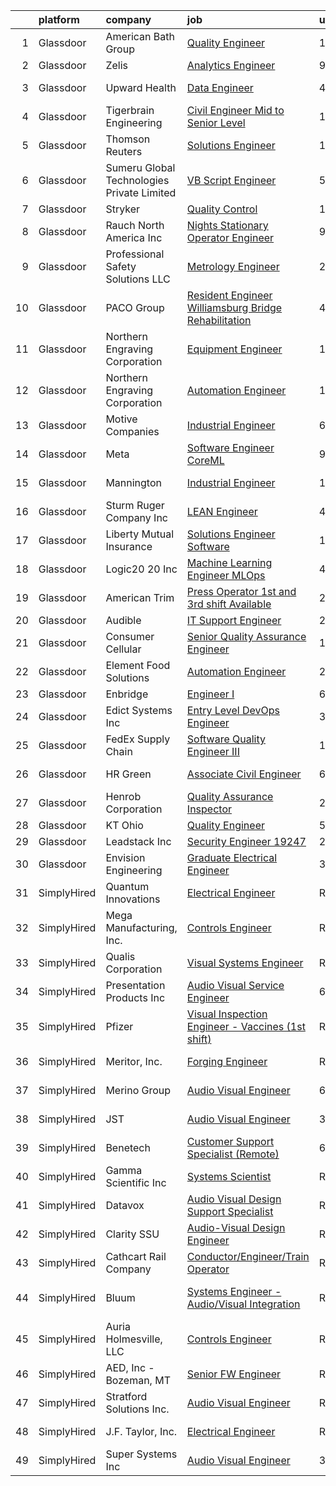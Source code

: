 

|    | platform    | company                                    | job                                                                                                                                                                                                                                                                                                                                                                                                                                                                                                                                                                                                                                                                                                                                                                                                                                                                                                                                                                                                                                                                                                                                                                                                                                                                                                                                                                                                                                             | update_time   | location                 |
|---:|:------------|:-------------------------------------------|:------------------------------------------------------------------------------------------------------------------------------------------------------------------------------------------------------------------------------------------------------------------------------------------------------------------------------------------------------------------------------------------------------------------------------------------------------------------------------------------------------------------------------------------------------------------------------------------------------------------------------------------------------------------------------------------------------------------------------------------------------------------------------------------------------------------------------------------------------------------------------------------------------------------------------------------------------------------------------------------------------------------------------------------------------------------------------------------------------------------------------------------------------------------------------------------------------------------------------------------------------------------------------------------------------------------------------------------------------------------------------------------------------------------------------------------------|:--------------|:-------------------------|
|  1 | Glassdoor   | American Bath Group                        | [Quality Engineer](https://www.glassdoor.com/partner/jobListing.htm?pos=104&ao=1110586&s=58&guid=000001827c44cfb78c0abc139807a88b&src=GD_JOB_AD&t=SR&vt=w&ea=1&cs=1_88e78c91&cb=1659942261324&jobListingId=1008033884208&cpc=53BB737DB17F5DC0&jrtk=3-0-1g9u49k5dh7hs801-1g9u49k5sghrn801-f307334d6cc5f375--6NYlbfkN0CkbaOw0anWlrz33qEVwAB-rAo-3kCqlTQGEztJ9XSsgmwSEnEZ_bxG4UycdiRLfMzUGGL_Znh677wmSjXVl1ydW8JLUcS1hjJIdYDFu0oJU5I6NmcjVAB2m5mxrquffkjq3Wl4szc4yP5gpvCpAO2dDzktbeI9cCYdNYy068gCSuMKC-KzHk5fuYFZrdcEVuaj1L7RGNhZEURJGLkcbEoaUmKSyYvZB77g3IWkFkc0J5OfpR-efxhedIMQsBUFBqfLXapL6OuYJklO7ptv2EjVaH4OCptsfh78q1Q3VWT4PVsa16FRRWK7mgV3yhPsWVNGsRbKrBXK5YyOMYPea2i0rYpT8Zl3LMBQ2qxEtrsLwzsKFuRHNSyRht5zwzIagzDAsmSHjbqQb80tjm91Y_RcYNxe7GvweZSSARzq9Uhd4-Eh-kSeoPuZUnAkHpitznrXnezzcZffewT3Jvo2B-Kdpgu0XDCOJujSmy6CmfU2FXuizsnKjIlLJUbqGMZxD7KRv2xGWfOeNw%3D%3D)                                                                                                                                                                                                                                                                                                                                                                                                                                                                                                                                                                         | 11d           | Hamilton, AL             |
|  2 | Glassdoor   | Zelis                                      | [Analytics Engineer](https://www.glassdoor.com/partner/jobListing.htm?pos=113&ao=1110586&s=58&guid=000001827c44cfb78c0abc139807a88b&src=GD_JOB_AD&t=SR&vt=w&ea=1&cs=1_50e30198&cb=1659942261325&jobListingId=1008038358228&cpc=AECEB822CA110EBC&jrtk=3-0-1g9u49k5dh7hs801-1g9u49k5sghrn801-8e0a5fe28868b4ee--6NYlbfkN0CMjQd6K-mJQmnXP0NIaacqgU_ZnGMdJ3ZujbgiYs9cqSu2zDF0ee8fmFhqxjq2iY3vnVzd-YujZ8c3exx1kslEDBRNTb87484hJS1V_k1L4Qsat2ED67IGfFJOpVdJGeDcYafe5Q58Vzi8qrp-tMsYumWUryjguX_K-2b96-AgndSYwmvRjSgFASIZgp2AH0S_dZVSuY090GKsM8-FSC46xJ6cUPBKN5vm7Z5qPj3Gi7-bUXULMXkhyH_3UV1gd9sfZnaY3S5EFbvYAegm97GadB-ImuZqexervWvp6RFDM_UyZRHXa_BdSRxCni9Ca3Dk2RN9jji4lBefXAjqnF7brU7cwAWJv2HjLTzaC8PT2wPv28svrEYNzBYHJkNL5kx5UBGyx2sV1Tc1NHw8Zg2zMVDPxP0_6Cp8WYXMGzdnJpRXu_V0k3gNOI-nGC_PmB6jouPwaBkVxONZdrpj0KM0xzSZaHBTctL2YU9himM1BDjzGSEtI29tA6w1y4YKfl8%3D)                                                                                                                                                                                                                                                                                                                                                                                                                                                                                                                                                                                     | 9d            | Remote                   |
|  3 | Glassdoor   | Upward Health                              | [Data Engineer](https://www.glassdoor.com/partner/jobListing.htm?pos=117&ao=1110586&s=58&guid=000001827c44cfb78c0abc139807a88b&src=GD_JOB_AD&t=SR&vt=w&ea=1&cs=1_a419f210&cb=1659942261326&jobListingId=1008050594360&cpc=8B69257BFB62E45C&jrtk=3-0-1g9u49k5dh7hs801-1g9u49k5sghrn801-9008622103ceb4a6--6NYlbfkN0D1sgB2vkk73HcG31iWI33pV6kw_5ZaxNkpPvB9FmXAfE4GxWj1DqZ0Ybq0eLPzk2YMwESvlDiKB2v8-8IQoa6UivsLih00u8y9COP4u95PlNlD0qSOw_enyvRFXOLfhgnvIy4KUwxX4Dih0kh3kPXgilkc_HOoVQ-GK7LqI49w8l5WsAU6L3A2dHqBwxNMVNYQrCuDETpHyivsJvztqFwaYc9MbTJ8gOh8R6kONaVeBoSp6hr5zB1_NXQakx5HUJcNfDSbYEIhvjqObMA5b8id8w-h44D9eFUeACRhBM8vmFc776282vXgA4nvjl2miJsRHLK4Pniz-Zbgx0jxcDnvQGjSWl3SZYtSR6AfQ_OHXsiwNWAlQtMAm6AxVvjQ-Hsg6SjZXuohplAw7hnV4P5UR-9AOUle3BEmvy78VrK68rdXed3J6L-oc83_vgR-9H-tUv7XO7uZE-WA5iQDJf_azq90dXmnn2VpAIRo0X02VRfVJNBxS0TOgIx3yqlkUNHaNF1smuJl4Q%3D%3D)                                                                                                                                                                                                                                                                                                                                                                                                                                                                                                                                                                            | 4d            | Hauppauge, NY            |
|  4 | Glassdoor   | Tigerbrain Engineering                     | [Civil Engineer   Mid to Senior Level](https://www.glassdoor.com/partner/jobListing.htm?pos=114&ao=1110586&s=58&guid=000001827c44cfb78c0abc139807a88b&src=GD_JOB_AD&t=SR&vt=w&ea=1&cs=1_580f64e9&cb=1659942261325&jobListingId=1008033112638&cpc=66625C18893C0C14&jrtk=3-0-1g9u49k5dh7hs801-1g9u49k5sghrn801-ffe7a14cc856a53b--6NYlbfkN0AIkfv6gB0R-04Z4dQNjVGXYUJDP-XhXorSv2QN1KW6eVhA_J2M-_Cx64yHyD4pnfwsfyLvXDRCeQPtlEQOFGxSuiGmlRZITlJHf-xSgiriVh7HS01AgN6qWxVDWd6GrkOLddDPBBO8QfZ_Cy6Xj1xjK_cR1TiJ3a7_p1ZwuZwORamdi5Ds1qUpqLZnhNJRk7Py-FuayNugzE0mY1WNBRzulpxiSMtpd7rWqp1Ik4w2CnEgW0x7a5p8Zf5jc34kOjbKsFva_8pNdj4iUpLrqQxrkgO-UeU0FMAY4dpqox_zdb93hYOsTjHyF58a4oGLrKtzql-FWhNtNVcnYwewxwxnXZ2PCAUKu_uDlpsZpNXkPHlS_ubYgwXBypicsr_YTM5gzU4EpwM8GxdTkesa0XZsOL6adVpYrnrtouaLZikZHdwFzVAmqTEIqn1QErGzOe5sgJhTILjOeZBB2QdNAE_RonOYvBA94B1BnvSNjL1JAFVpGpHjL9nuQRWkBhXcsKO86zBf2A4r8Q%3D%3D)                                                                                                                                                                                                                                                                                                                                                                                                                                                                                                                                                     | 11d           | Oviedo, FL               |
|  5 | Glassdoor   | Thomson Reuters                            | [Solutions Engineer](https://www.glassdoor.com/partner/jobListing.htm?pos=130&ao=1110586&s=58&guid=000001827c44cfb78c0abc139807a88b&src=GD_JOB_AD&t=SR&vt=w&cs=1_eaeeed0c&cb=1659942261328&jobListingId=1008035306977&cpc=6FC5BA77C9A4CD78&jrtk=3-0-1g9u49k5dh7hs801-1g9u49k5sghrn801-b7cecd88536ef67b--6NYlbfkN0CjNG0qDFC9vBxfUJnRpXh8fasJ_-3AjV6caG0C4DoAxAHUoOIq08mxKeEBbR550SqaoT78rmCf7wcZ47xlXp8VkSAeCt4Auqr3wD3tCle5a8nC5y0iYMCjQKlTFPXqq0w5_ImvcB_MsztwLcPUnrb73sAelluixfGMOOG7kv9sA2AFig6EIl2-xm6W6k1jUL4TxJMAkTo6P_3o2zic1qIfCPdE0WjBbEjIpipwGw_gJ19rVRyN4rPP2gHyBPQrjCTWvE1ThmQ2yaVMBYe1-XNBT6lXLDUacLzHurwqnsAPvZQQlqQfhsFlED6NifCO6GxEpJlcTwNb_C598dvxgc3muv29vppe8Q7TMk4uu-yWlc-j43MF5ZzLq943EGOMrbBg-N6D_FyptVO6bmU03As1xWEPawFTYli4S-V1Qh8gTaQ16KVSR1p7BCVJehS0EfGfIYZxSXC79o0e98l40yk6FFdylNpol9vYtzbFEXHfMpE0dUgBocUoFEaJN25yPNrB35e-BqZI9hAqJTdfDZqWCipfzkTJJtBHAcHB-sqkNLIBC7uR9nMVjB5pZ-nxna7RA2sRqYKr2tQlsjWP3qdc3JjH2pK3geAxm2QWV-d3k6aEChGCzMrMFoyyay3maw7whA3eWJoq7_h-b7YWtZyRBDNNPPFGypgCjxnCoWTHdbgxcYHAxkCae5m0kIMdqFfStc7NTP8WxS48sY1WLMg_juCCllMN5nOXjfgosgurUyFHoi9yDvJRyzSCfTdAlVBRtLwHCw4I9-Zk9V0WYzKChAS3iGfhdH-1qZ8SYXHyTbewJnO90YLkXTC0-25PSDad41tj0zTm2ZBLYJzJc_irkEEoSuFXkCJ1GAcPmQ-6RzwnzSRf7UfwRCUMNN82iQm3NWQ4kbkKMdCK5OWWcBL8yjGhIwjzBLe2zm3Srkfk44W8dwwEuEIt2_gYe6Weym4N89UDpY5P5pcdQlHoIdIq7YUjoTG0YrgI4iOsi_7rcw-KJrN9dAE2U7-uDESlLhumC08hbSVDLejikx-X8t2R)                                        | 10d           | Ann Arbor, MI            |
|  6 | Glassdoor   | Sumeru Global Technologies Private Limited | [VB Script Engineer](https://www.glassdoor.com/partner/jobListing.htm?pos=107&ao=1110586&s=58&guid=000001827c44cfb78c0abc139807a88b&src=GD_JOB_AD&t=SR&vt=w&ea=1&cs=1_cb3c1aa4&cb=1659942261324&jobListingId=1008047298108&cpc=451933188B21919D&jrtk=3-0-1g9u49k5dh7hs801-1g9u49k5sghrn801-b610e89fa2d75ffd--6NYlbfkN0AmhdkPW55Z5-HNKVFLI99M9GrkOAJIP80F6tGsy2tnFhyJbPfEMNceW-zJpZGbw9rdBb7bUlrqdCV2f_QaV-2u3zAVjcdU2ZxzpMEPMw6w7eF6KXnNytDwLacWie7LZCMkAzT4pWyQkMxUbSbnOkcVva3lLi_9U2uCdUudReXqrqHTbB5AyLH1m9nnzcTOZ8QtaCgjKMiScK4es0hJQyn3ZuresgKUZlxGrMw5pU1F7JxU3RIpPF6mwTwMb6XvG-4ZToiX4vGwbEmeeJ6IkTxagehXaZO74sfTsSM1_MW5D0QIhx2v5CjuevqXsiXNjKI0JopZ3ySjO_Yf2RDrgd4QzH3IgrX_Xx1caXQy3fsgbC0ptkxGbqnNTcmqaMw4JejEn-Z6-7uXN5HoLZoHRWcPQy68JLW4pjnIed1gkv2cNAWLdfyJz59siFp84E-0gJgZNJnubDUlrTA2HPVqQ4OZhVi84DC-bcB6MOmaWveS_dGVl6B-XFVZ3KWBa1HBAjc%3D)                                                                                                                                                                                                                                                                                                                                                                                                                                                                                                                                                                                     | 5d            | Remote                   |
|  7 | Glassdoor   | Stryker                                    | [Quality Control](https://www.glassdoor.com/partner/jobListing.htm?pos=129&ao=1110586&s=58&guid=000001827c44cfb78c0abc139807a88b&src=GD_JOB_AD&t=SR&vt=w&cs=1_e7f90b33&cb=1659942261328&jobListingId=1008032487881&cpc=FB7E4A1762AE5BEC&jrtk=3-0-1g9u49k5dh7hs801-1g9u49k5sghrn801-d81e14e1dfcddcd5--6NYlbfkN0DDb2HBbdgERfTLVhW415YjhZ7zErQZ38tY3lCcTrqyrs2mBnBskfi5lCY_hwwa26nzTCkE3uVOUXDrtfIBbBc33VjEyhpX7H47M8tQQxEnOeiVSFhZiiu5xzM0iNr6eg4JlQGSC_460ZqCQKQzhNNJYS0GxtLMiUWiY9J--J7cSSOTwltqnkO_Bf2uZXsyo2t_dOcat6WyTmJnXpmFf0rTngeeoOOy5KnjAQN5pK2pA12WtW05p903RDCBgMUs_kl6MSVYqdbXcX4nGwLCO9Fcaczb1S8axyTyuw2Ud1h44nInhKOQp1fZb9_AaTQhgnZpwOa7xtVPVXsgXuw3VexGZdcNabGsR5gXaM3IqyiouyH6890EN2EsokO5gV6lzBZ0YYAytcruWRPJY04OuG6ia5PXpDO9Yj-qTuxz3WezB2qlNdopmFt2-ZBgg9vL0K2Uha-2sNsVddSf_vkxXq4s5XjDytXsmdK2j_3mvQNDgf70hLlp41C8Fa_Pz01TKee5HYEZ_xy5WXD5Ekwf9aicXLlCmfrflthEiUVOwjfSGyML79-XlpsYTFZzd50cKCsLx4V9swDOgmK_I9ojIFQ9HbHDm-hedIkmm5UY75Z17ewLbhL5q8pBM9pPNp6B7b2ccC3_WZCTFrtYFYL7-L6gkHCH9Hho2Xhtlra0WGpHA7h57GECqjO9752dbGQ-RllWLhcx7vYVHlaege8Q7DFqbYDyEomnxySCGXGinT5KYSV197ZNUPAtzOTb72BBL02jpsAWki_PjuzTa0QwgD5JZgIqvwIoiUub8K0urc4dPXbn3W4XfRX7ia4mhyONvRKZRrdGEMGi-ddFPI0u04jXR_EFa-70Ljg1CbANKGccHGbw0S0TqGY-z5gk6SXDXauufFzCoqXf2XO4l0KZRyyI5zdjGz-yIjLzYuBcnI0sMBndcKxtM-7Ekj2pZXKS_iqu0KQ0r6hLH2TuTnVEvQsPkpsFnBv4IU_WWFHRDAJZ461PBMuTViz4MCC1unu3gmSQapxhWUKgtJx1KRMbFmwr1deLokRpbuE-IdEKr5CJkA%3D%3D)               | 11d           | San Jose, CA             |
|  8 | Glassdoor   | Rauch North America  Inc                   | [Nights Stationary Operator Engineer](https://www.glassdoor.com/partner/jobListing.htm?pos=111&ao=1110586&s=58&guid=000001827c44cfb78c0abc139807a88b&src=GD_JOB_AD&t=SR&vt=w&cs=1_b99cbd1f&cb=1659942261324&jobListingId=1008038034895&cpc=3AA3C13EDDBAE8D2&jrtk=3-0-1g9u49k5dh7hs801-1g9u49k5sghrn801-9f09c4d1b6ccd41d--6NYlbfkN0CY8AzlzKebmx0ocph0YvKfDIieyiw0SRCPNb4kGS8r81VBqrdWeuMXfSIGx-zLPwavrmGuhiVz-9vYZVkCRv5wBty1fBO8ZaDb3yPXA2b4KNIkEQshtVkoDO85yWpgxznsCwwZNHd6SaAcPWiL5hbSv3NoLq-foXin3d1ekNWqxbkcpvlTs4T4PtRD8mybavI7Dpiq36qlBOXI1s4iUvcp54vZ8UQrWWT841EHiye92g8-DEkT6UYXXuFMJJc1mOeqBTgTRYar7Psw9pmIwi5vCcOL_rw5JgD0fMKO_foU9mN1EjdHWRnUjPyUDZSPHKP3RFZHRGDtSq1TDAzjAkinepdmrmjhBl7j5BPB_OPd28HFGICa9UGU_dGwLUt7u7NWMFikKxBi9uKP-EI82FnNNfIBE9BVjYRjh13JuqfbBI8aHBRhdE_xRvnBvQtcqgQG2m4ZfyHEpUY49xQCrquYIOstbeLd98M%3D)                                                                                                                                                                                                                                                                                                                                                                                                                                                                                                                                                                                                         | 9d            | Waddell, AZ              |
|  9 | Glassdoor   | Professional Safety Solutions  LLC         | [Metrology Engineer](https://www.glassdoor.com/partner/jobListing.htm?pos=103&ao=1110586&s=58&guid=000001827c44cfb78c0abc139807a88b&src=GD_JOB_AD&t=SR&vt=w&ea=1&cs=1_f1d12a33&cb=1659942261323&jobListingId=1008056210126&cpc=F7FE6DE0399BC26D&jrtk=3-0-1g9u49k5dh7hs801-1g9u49k5sghrn801-def4726855f0fc09--6NYlbfkN0DAwgduWqBP7ymGN-lTADpinz2i-23XbRAyg5ywqS-MDeAVr-qZ8jm21nN2pqe5d8OG1CzhQlpkY9PpJvwE89Cdwfkx5MvtF_BtqCoZ7cWwhRytdru_kCtUc3cHiySGgXYxnNDPVpA8ynOcEsYv45aBA9lty1Giv3---mu4z78WAQjJBQsDugFLsCzVZFLFSYH39PcJz6LI68d5ioojJP7k7ROe-qGRLV0NUhzOESw_Ly4Or3wG4iXWmB_MSQcF101KkW7qYdW5WTJVERQ4bu_IZy96_bFiyajxhPeYhlnCj8bJrEAAhy2c3VIJtV-qAYhWWelKj2P0n_JzpH5d_T6csl-4iGQEizcZRUGdxOVIpo_tzdjxIT5kAo_bs53ItXhrS0yUaeY60HVI-3iN4jAY3hL_V7EAlu7eL583-z4o-TWsiblbcG4cC1G3Aw9AMjoF_IYVqSMD2jPQ3-qDHClodIfUYOzQB7J7ryzbWo6HIo5lLkqP1-VwSGGf3fguDpJ1SE6KnT95lOfTcmxownXz)                                                                                                                                                                                                                                                                                                                                                                                                                                                                                                                                                                   | 2d            | San Ramon, CA            |
| 10 | Glassdoor   | PACO Group                                 | [Resident Engineer   Williamsburg Bridge Rehabilitation](https://www.glassdoor.com/partner/jobListing.htm?pos=115&ao=1110586&s=58&guid=000001827c44cfb78c0abc139807a88b&src=GD_JOB_AD&t=SR&vt=w&ea=1&cs=1_a71bbd6c&cb=1659942261326&jobListingId=1008050163960&cpc=9952A63AB06E78AD&jrtk=3-0-1g9u49k5dh7hs801-1g9u49k5sghrn801-1831edeb349c5275--6NYlbfkN0ALuVzQR3BTfV85kg0pOslPYaYx9AIqQffQrQJKVeHJaQqP3CyB5E9YQKsXNWGwopHehMrUx5wwxRmxmRyrL-HVXUzMBIgqmUnYUCsHhzCTjCQbc4aW17Fx-nl7xW-83o-6yz7C0V1F4y4SCayLvqiZjOj9MUXDjmUSSJ0qhO7NFTbbBc3tY7gtsDovwJzezYv1ST4MsnQJq7b7pbp2BRo7ExgsYdnqIy-E9X-_z6nuu6xNfnrY8QgZdCZR_BGe3xUKOYhrTnKDpLVg0VRMv2IUr2jzQAVHRSIj9rLgRMSzwp8zp1sA8EYKvZ8YGOXC4ZdG8N4e7VNB-aI_hvsL8h4mWrBpQ9JfBMwpQhU4lGHkmM6ZDzcllEiplSYnGNmmZ03IlMBnBzfhUlDaWmcSOc6wrL9h_d2y2bPn9YIBJglt7axM2c-yqfUvjv00urMKknWoBNDt-rolw18Z7apBfQ9Fx_RXH1DsJN_P0FttveSmLyzzNOpaZQctSuRXBCQKK0XCqjsbHTLojxntK_L6N3rGLoO1fcAOYq4Wd6aDdieCTw%3D%3D)                                                                                                                                                                                                                                                                                                                                                                                                                                                                                                   | 4d            | New York, NY             |
| 11 | Glassdoor   | Northern Engraving Corporation             | [Equipment Engineer](https://www.glassdoor.com/partner/jobListing.htm?pos=108&ao=1110586&s=58&guid=000001827c44cfb78c0abc139807a88b&src=GD_JOB_AD&t=SR&vt=w&ea=1&cs=1_241b84df&cb=1659942261324&jobListingId=1008033035844&cpc=2083F359452D1586&jrtk=3-0-1g9u49k5dh7hs801-1g9u49k5sghrn801-c71cdc8aa54fecfe--6NYlbfkN0Adb7lipXJwfcZXYV4VRt36dBLKDnGAnL8PcYl3M_p6OlvAgK8496FpsdkAKRCCw-H9qr4P_gWBRP66uKF1QdOSkGeAkWjHbDbCOsoxH1CelaOYP2Jl-LDRWxgDz9WJ933oYplUsx3SBUMPqs9thn_PCPfzyhvO7IGfAnml0a0jO7uqyrm-pM9RkdGm0FTNRkkWbpxU5eXLL4afhe9od3DjGWLxu309evq0H6wmcT-xJJy_SSBdrtZApKc3Q2i2F2N3MrBzRxPYfhVruDLFSM710jaoXK_7-6muWxK9TMzmlHS1qm4ISxszNjSaMsTKFxiajKK4JnAOnT1Mb70fpGQ6pR8hcRSDCpaUBKGdVnYh9kMiCD46nSyy6VqPfWXHEPVOox2Efv3YXHAnaxlG9GG5e5pb1mx3c5jD_Hx82JAz0LRIqfZtstDPPfHcJaBo77ueRtDML6zBCPKzBsXZ5Rr6bGDVmo911y8KTvVWCtWv3Yo5NyGtXmDbMt0iC8kYvp8La5mBgVzPBQ%3D%3D)                                                                                                                                                                                                                                                                                                                                                                                                                                                                                                                                                                       | 11d           | Sparta, WI               |
| 12 | Glassdoor   | Northern Engraving Corporation             | [Automation Engineer](https://www.glassdoor.com/partner/jobListing.htm?pos=110&ao=1110586&s=58&guid=000001827c44cfb78c0abc139807a88b&src=GD_JOB_AD&t=SR&vt=w&ea=1&cs=1_3c0cbc75&cb=1659942261325&jobListingId=1008030714024&cpc=356D09F0C08B1729&jrtk=3-0-1g9u49k5dh7hs801-1g9u49k5sghrn801-f02e0e1e4f97fc28--6NYlbfkN0Adb7lipXJwfcZXYV4VRt36dBLKDnGAnL8PcYl3M_p6OlvAgK8496FpsdkAKRCCw-FguxPEtG5kDRhSKH-jVBdmzTnH7cW1zmue2TxIDFNhjR41gushNuqSN8cO_RmtZYiWnKs8Ee-uwZ6Y0mucpA9ESCPa6ShWJhsrv6I-CshGLNqa8EeHOSAAM3D57qZqqTT58a0G_P99b9iU5TFhvbybzdTkqRjAXGi9tZ0Lp3Ja3M30_bxK04NdkI1PzQOCAYt5aHTjv1QSSTD7Q2CPEsbAaEy3FCt0CIbfF0FgZ3O1Mspav-MHrhFlu7lr6LkipBGg9dq-HVrIoknG1xQN-CYyNIA8Y67fTQ9doFSkGtrMT9PSh0j-zvQJgZjXj39gqtdka7wVp3zKvYWO3zJctHl8o-CuDOqQvslY47ppS3KcakV0TiLIOvIstKpm8iqJhVyzDSwLv4ZNpAId8AEo2QtHS9PlxpXk33tIw79UEm90NTek0fUq1ongK6aSZ_-3XuQK8ZaGTFhcCw%3D%3D)                                                                                                                                                                                                                                                                                                                                                                                                                                                                                                                                                                      | 12d           | Sparta, WI               |
| 13 | Glassdoor   | Motive Companies                           | [Industrial Engineer](https://www.glassdoor.com/partner/jobListing.htm?pos=126&ao=1110586&s=58&guid=000001827c44cfb78c0abc139807a88b&src=GD_JOB_AD&t=SR&vt=w&ea=1&cs=1_6f31bbb2&cb=1659942261328&jobListingId=1008044350325&cpc=6193B0C32834B022&jrtk=3-0-1g9u49k5dh7hs801-1g9u49k5sghrn801-d8dcc4e84c407c3a--6NYlbfkN0Arae83wIe_NvHUM_lH12ng2DVBXUGu43X8DQ0yIsAk_4QPE-Y-IBDXyZVo7MT05Fz7f2oUYLVYMW8XuxnadUp0KX6_AvnCVgmKeTWZ4ttyjRT2WkybjVO0_HtMW6dZdjvO0nEGzIU5c4SsE738gIkxz_amzA7UQaWZrxCQasmJM3JdohLVT1flb1pQ1l1HQ2aGfS7-e7iD12y1Dg6XALIOCHEVOjU_bPNXRMMP9fWHidLdEniKuWkqWV1pIA3hur2-zLWLUTB0XhOuaG2p3idq5-dbu_AB0aU6XKjMRsiaOsmDZVn__A4o4FCl88QUD6bz7zVZWU_qzBgeSUQ5_C1vzWgYrlb2pS9am5-W_60zVpDp0906EHvkTaCNLrEh3HWqF19ztbYzeU-MRYbnUgpwCNEnjyDU0sW9-X-yZIN9BDd2kn33lLwsW8yLtOyDHPCR5FN2U9KfwQbqKuTJhHSMJ0zTbDWAixqsYL2nQaeU5-4N-WgqUkOse_2opBLHOGtih755Tacn6FIz8LRFhVM4ErMfJt5-Sa4cNn460DhA9_9HJhIC6brG6PIZYSuz5__F4uVsiOptTTzto227iuYqELq5bveFRFzQSWZWn7ZpcyiyzvmlYTSK2xK02XbrYlrRoMcgjTiu--410yNhap8tv9wEpjxLacMht-LL53QV-2L0OQE9GxX4OtUKHy6H60oh8djqMYuxQJey5roHNC38bYjU3FTr4vs-PsVSujAhiG__qz4WUmI9oSMDbG7Y_I9otH3hpFKCSlJAQviKGB7aJNi8ePl_QG2IqehMG7TUYg%3D%3D)                                                                                                                                                                                                                                                                      | 6d            | Canoga Park, CA          |
| 14 | Glassdoor   | Meta                                       | [Software Engineer  CoreML](https://www.glassdoor.com/partner/jobListing.htm?pos=119&ao=1110586&s=58&guid=000001827c44cfb78c0abc139807a88b&src=GD_JOB_AD&t=SR&vt=w&cs=1_e2231d90&cb=1659942261326&jobListingId=1008039164284&cpc=70D6958B2CFB98E6&jrtk=3-0-1g9u49k5dh7hs801-1g9u49k5sghrn801-bea9b8bf994b550e--6NYlbfkN0DYl4UJW4r1Vl7FEn6T9F-rD9lpC-0oMJVSiWjK_MGUd8e8cHXcpv6KPyjLHZEfqkXYFOyIxc01MG7vB8lvkvTeC1GGARjl2XjlMe690DUslysY7GV-R0M6CE6NC3EfHOwwtp86HgFrSNF0FsFtWItdK4lEb5jeArsnTJVP1uaqz_yHpxTQdEroMkVZ7G7N9EG0YHNYKipQwAI1spSBJGRt1ciki9rEAj7YwDrZYlmdgx3u1ZdcG7H2Xhu3zz59auJ5etEqfqf_efBbSYqUPYze-h6oZjbTe_Ls_eqbVJZ4qEuW6AOS6twAVK-FLN9uQyvhjx_hhx8wIo3ePeTgl5CcdhZFykU3t7mJen-9XSvplGvD5TYyFoDt5DMhBvo6PgEN8B2RcxDeZBjHJIb99LBHhHJQzHrHnoTgcGc3Xh9DodpAcs2v3FZS0WwGElUsC4oU553HrhDXxGPw4UtPUoTONKXymULTj6Jsv03BQsyuzoc_SxVjpilnLBhRxRXGv82QtWDjstJ0dxDgJBh6pfGewRkFISPY8_qmxZ1rYkpAmO5sakSTAnKpPAdhPAG33OTGsDc1HlFEXI7RXzutAL9KHPMEqKHl-pMR0FxB9OKbLy5TxV77aertCrU7IY3py43YIikU_7uGY64ApTjHr_2gmG5XSiaB0skx520I1bN9Xqav_qckw-gSHBU-Ou832isjvqxTCLvhDDXTk5EJzf5tD1jHldm1ShHoAPiPnAN7iBMMBLs1ypVPGC9NwHEHJykuWh2skIXvdO2GzVhEVaUxdngkHO8TaT4TODWojM3A1hjoay2NMZ5mp5_1YHLUfStwTtGjgxqg7wH74jY_mfGsmc9un8-TwLCv5Yd-ZLTdBBdTn3c_ONclCQx8JSezM7R-yjqst4mWtfH1Occ-zjbjl4jr5RUNwJYCcgVvtoiOhdqER_cbyq6nBegUPgskWAoVb8Y74rJMMuITHIe1UB0d_AGd10Wq8apuK8IWRQ2n50TXbwKRr4sgh9TWxxob7sRkLJmv_z-RN9Om9IW_HVn0Cv-hbYrMjmWAdy_6gq4UYMyl3mfDkjV-) | 9d            | Menlo Park, CA           |
| 15 | Glassdoor   | Mannington                                 | [Industrial Engineer](https://www.glassdoor.com/partner/jobListing.htm?pos=120&ao=1110586&s=58&guid=000001827c44cfb78c0abc139807a88b&src=GD_JOB_AD&t=SR&vt=w&ea=1&cs=1_615a0291&cb=1659942261327&jobListingId=1008027747532&cpc=41F4513DE90102B9&jrtk=3-0-1g9u49k5dh7hs801-1g9u49k5sghrn801-399b92aea6190774--6NYlbfkN0AGk7j6SB-SzvwSZo4s12pq7cNpXOuByE3xBzEu4VGCoUZdXnH2FOqax80-mEvqv0upVOhQHZkcu4ayPwHZcM2hggHnxFPO9Z_X779x6qhU5Kkmtg4fbSIUPWQALcP-6Il1pEgrE7lHPZZgj6IQG-3Cd4IQrOMlTBn8Wmtx22k8wqHQvU7JDwRaGNKkxx3-s0AkuXrla8PFOOp-dlYxxrOUWEc_9H1BpyY8NmlmMLM5ZUebYwaLSAFCGS2vBEgTWJFm7dD4lxww6hj7jII6NbpZiDB0h_mrs6SC9POY5aY1XIQmBX8Rz61ex694v2zXznhRvMTqXosNra-zcYK49ye5HXcuVIRYigzOqHKIXawQR2qb5BfgOKZD7aboUoy5DQ13V6hH_olqY5kzW7NXE9E5yoS2UHL3t_d3zDiNTN6jASxXscpy5fH-Mc2RfUkhyRKqqy5nEnPhZvHxig6V_HfHteNp0vJYJUN8thIOBhEPFmI8eUgdocPecIaeLlerLNA%3D)                                                                                                                                                                                                                                                                                                                                                                                                                                                                                                                                                                                    | 13d           | McAdenville, NC          |
| 16 | Glassdoor   | Sturm  Ruger   Company  Inc                | [LEAN Engineer](https://www.glassdoor.com/partner/jobListing.htm?pos=101&ao=1110586&s=58&guid=000001827c44cfb78c0abc139807a88b&src=GD_JOB_AD&t=SR&vt=w&cs=1_8328d6f2&cb=1659942261323&jobListingId=1008051556442&cpc=1643D77C472F5117&jrtk=3-0-1g9u49k5dh7hs801-1g9u49k5sghrn801-5a5b6cdb2bfc9290--6NYlbfkN0A2JOPrjIBIeGExYMW88w2NcOcZ5L11FPS6kflINYCdtPEENC0H4epqVm3mGQKSTP6M7wV8TKN5CNUJyiVcqSY2KOhcYUux36Vww6-LBeTdWNfdW6nzuFsTgHgZ3ovU6V320-eGdxm31EC4B52q4y7pu4OWjIyYpXd7AQTt_v8nFTNK_EaRHHjK8keWOhqPSsAr8Twuf8oizP_BZ8r6JJLoA7lKQB43WKXTWt4VhLm1ZxJik0yDRiVVIeHIi7Trz6Z0KpVVtV6_Pvz-5P0RBSTz-muIrAObM0l3mr5vNCruaZ12plusZB2qV0KNr177X0iI_L0-zYLw8bOVLtq-6jq8vHKd3vzAswNySDcOHUV2vsUwWqEf9buKZKTa19ezKfltU_TJwhSksHhgkav2tSIT0B52CEDVPD3A2wld1YasPfX8mvw59It1JotuRUJEjicnvqjlUSE4dR2VT03NIQOr8qXkxyM5elucey_A20HTezcUEnu1Miu1RdyNvaAvpuzYhpfgB3Msnw3_NkAPuQkDbSs8KB1JPXY%3D)                                                                                                                                                                                                                                                                                                                                                                                                                                                                                                                                                               | 4d            | Prescott, AZ             |
| 17 | Glassdoor   | Liberty Mutual Insurance                   | [Solutions Engineer  Software](https://www.glassdoor.com/partner/jobListing.htm?pos=105&ao=1110586&s=58&guid=000001827c44cfb78c0abc139807a88b&src=GD_JOB_AD&t=SR&vt=w&cs=1_b0334e03&cb=1659942261323&jobListingId=1008033572244&cpc=9E2D42C2BE7EF0C8&jrtk=3-0-1g9u49k5dh7hs801-1g9u49k5sghrn801-4ee74b997c347384--6NYlbfkN0D19kSVUiNzG2UWy1lRGehFMusHrHGUl8ru40ax50wmt7DArby_x8vsKPea1Au2d2S_HDxjrXd5TSAOVkqbZc7SNB9EhRbOUqZC74W5pbNFda_yPMSCSWqshUX6Kdzn6G7oxukGx5mgQhciWBIyWXPYY_sk4eRX9flA7TAHNZaoZBa_OZkoQthUJlQ9N5xJAuL73SPlfN5jZJ_UwgziyTce0jzKHMAF_USaDIu_3V9ea6T81RDkQZKXymBnagjGNY8n-RJsmm-yblxmuQCSk8JTIup24Cvq98ZC3iehts4WNrti1-e6VyDMOmF7O20TDrDelSjmHGuQ95YPx3ptPnlSays06MtwMIjB_zEJHwgup_LK-3RFTwH6Jyl8CA0S6OwekZoETGDC_Wx_r_hFsXDpub2U9T4d2k__3kQUBldWgIStTJGaxM1f0qmGQOrP2et6f4SVghLKAdOHuAkUx-Lw0ssMPxhxiBG9nUrb96letP9a_-fsKhZmEp0yYOxQdjvMr6xJpIQWc1r0IKxZ3xjvsqJuK2r2QMgQTlUJAYbwo3TAYkh4-RhRLSF6awbw0txsmTpix7iJlp9m8CEFsCuRRU1WvV8nzirA_A-x-22RFa1OBjOqqnkQhLXufkSKm6SjZaQNhKf7VQ%3D%3D)                                                                                                                                                                                                                                                                                                                                                                                                                                  | 11d           | Remote                   |
| 18 | Glassdoor   | Logic20 20 Inc                             | [Machine Learning Engineer   MLOps](https://www.glassdoor.com/partner/jobListing.htm?pos=122&ao=1110586&s=58&guid=000001827c44cfb78c0abc139807a88b&src=GD_JOB_AD&t=SR&vt=w&ea=1&cs=1_25359eb5&cb=1659942261327&jobListingId=1008050333044&cpc=59DF70BB7E75A6DF&jrtk=3-0-1g9u49k5dh7hs801-1g9u49k5sghrn801-bc3af8a89a2fac97--6NYlbfkN0BXQ01WD-KrMtyc2aSKR9wt5dqR7gKhZwG13aJSNaXoSmFrZZVikUVeOefTUpcmKHDcSwFp13a9Bje3_rpZ8KzpaS9RplA8VVfC8L5p2UlY1q4Eks9J4aQTVETL5fb-xP8PeHgpgkebp6CsDz4PEE9Sx2MpDLWEhceaw2F-4mzfSRMeO4abo2saPq49qACgFHicgPnc2WEivd4UJNf2Khlr5SaGDknrGB4Xafhv4DKy9fgL6wHfBc87BfstbcMLx1Cv7bC5lkddFg8Kl8U9UEIORlWNRekCzbxbYhrxkNBSUDYS0Y6D3ITTXWgArTqimdh9nekiaPdQQOV6fY1ZjQx4SEqANnTBXb_gaY1GgGcwQNIalhugL2RpUhgJ1ZVeKWZMZGKK7vCwPhqDbKPOOV674Webj-FgzQCtMV9JW875scOF_aZ4RozY_EIRF7fP-9MOFGKsoARGv_TGIm9oEYi9gjeHR7pH85gYKh4HzI1DILdYDKc8i09Heb8JIeOPN6A9-7dDo0NH-w%3D%3D)                                                                                                                                                                                                                                                                                                                                                                                                                                                                                                                                                        | 4d            | Houston, TX              |
| 19 | Glassdoor   | American Trim                              | [Press Operator   1st and 3rd shift Available ](https://www.glassdoor.com/partner/jobListing.htm?pos=123&ao=1110586&s=58&guid=000001827c44cfb78c0abc139807a88b&src=GD_JOB_AD&t=SR&vt=w&ea=1&cs=1_3e4c0d59&cb=1659942261328&jobListingId=1008055604322&cpc=036CEF58F9688075&jrtk=3-0-1g9u49k5dh7hs801-1g9u49k5sghrn801-0a800e8ee92f9278--6NYlbfkN0D2ntYPh-e8QVzNiFjfrUPWwj_KEZ-3YlVgJ23LvFsjCPrR3ttzyfXUy7lk61SzV4B_PiniCCvRS_WFD9Zt2mRfI-RAoI9PxK27OGcXs_gq1ybEarbo5wG_mEDGBDgqzNlZkxX5o6EHZYyH7GK_XOv-ra3mczXn1d21hJceQaU1-e2cb1v0HDN9kR-GgolJbwOkI0VtzJHPkSbNyHKmK5jSCWYx_jqeUFGQKsL3QuT5OzgCcM036oVatU3ddyiL68J59Ea-v-I3CsQzzbIsSHrvSuqWObn_-wQonjnNJQutfA8Zij24VdxV3_Yl0XpOzPH-R9mLtJ33yJ6v2gLRr1La2XQRKBdcy6AeDDZ4BEU3a8UiVY85XwY8GDlAYKuyncigUoXfCdrmjI0YnRhSxnD8Dw0tidsTGEblOiojDLfl94N7QwLmHsn693hfdromjEbXyp9LOF4Vs6JZ3Qqvhc2j6y_k8Z09AG6ngyNJo-J76y3CAb8hGbF2PMuquud_qbE%3D)                                                                                                                                                                                                                                                                                                                                                                                                                                                                                                                                                          | 2d            | Sidney, OH               |
| 20 | Glassdoor   | Audible                                    | [IT Support Engineer](https://www.glassdoor.com/partner/jobListing.htm?pos=116&ao=1110586&s=58&guid=000001827c44cfb78c0abc139807a88b&src=GD_JOB_AD&t=SR&vt=w&cs=1_f50aa64a&cb=1659942261325&jobListingId=1008059086838&cpc=5E31031E1AFF45A7&jrtk=3-0-1g9u49k5dh7hs801-1g9u49k5sghrn801-8fa331e51a34f7f9--6NYlbfkN0Bdd4o5uokT9skMYzkzH2dUVVc_sjS2wyLHOFjCY0bjoWlY3EBfcPTk1JugYgQlrlJd3aig6m6Ma91w1GLirgzLC5H-13OVhLNRftDBKI-OEYYhr9SWOgIfIqEwoKgm621EDPMns5XiF8r_lxc1su133v8osJndZfi5Zh1nboUx_yDFM9WrIO-T5E4avxdN9vURakQfTdpG9aXRvMt8w2hWgfSAQwzWg-OgQ5-uhJHWKVnPkURb0jtpTV_xFxeVmnB8dY1Apsxmh0d_POMLLV3bD7w6dk1qIxzmeIYk6ff-6c0cuOLDcKdBkoprZCDf6dyiR5pcLLOV2tVG9vkXkanmm_ynlm1s0AAfsyyjuLeFVUKOrLA5cfi6njnHcJr_vmLTHpM88QWQPpPBpPdfeI1GzOdoTdjjXAkJz9tpfwNdWxCQjUSONHEcVA5Gin1mG66wjyfx8ITVOQ%3D%3D)                                                                                                                                                                                                                                                                                                                                                                                                                                                                                                                                                                                                                                           | 24h           | Newark, NJ               |
| 21 | Glassdoor   | Consumer Cellular                          | [Senior Quality Assurance Engineer](https://www.glassdoor.com/partner/jobListing.htm?pos=118&ao=1110586&s=58&guid=000001827c44cfb78c0abc139807a88b&src=GD_JOB_AD&t=SR&vt=w&cs=1_83ffa604&cb=1659942261326&jobListingId=1008036341968&cpc=973E6D846143997F&jrtk=3-0-1g9u49k5dh7hs801-1g9u49k5sghrn801-a83241fe3ea1dd81--6NYlbfkN0AFTj_zeh-_st6ul23EQ6ClOiF9OJxlDnECpD7anN4kEqaJv620_sfRY3XYF6-oVhayeioX4Alf6MI5zT9wxqXYjl_JmAQNkSnnna1ST-hE7Phdf1kxTkQ1nXGiswCKeeuvLe85ohW5R4oCR8ESkVlYnWlQBFDsnwMGuVsIoNwjcmk9HX-BUXIldYd5d3VGVDdoa5SEAks6qUjJtVoi1QtmFLHmVN-_hfV1AiemqwOQ5kNL_yf4b2jli-0OGyRCuzLpa26CyyDK4_R-mhORFWiWo_XVsO3pmUs33vC32Ea0DNE6yG3USq_lVpS2ZcC710ol30Jc8hgeSCx9XpbrhpieH8g1Zl8jwatmDKLVsDaQpJUF7lp5PxSkePyIt79HMfXeG1rUx2uCDVSEpAn3GQ5pXHCYFaCKhsW_doIar-vEof6qF0_dSuhm3pg3wiR60e4nnx2icfpIR-sSQSLDOJS2BhWMcOnpYfb3ey_LpbJ55VzfMK9_rk_MvgjynUmp0HVEnFrMDmOq5TE1vaecU-4IrPb4pXbbHcft-vZGJ-QCWnrP6g5-srdavuy89gAh18idgb3j947BOZQ6ufgrwGlGdPG6NUj4Vo8%3D)                                                                                                                                                                                                                                                                                                                                                                                                                                                                           | 10d           | Scottsdale, AZ           |
| 22 | Glassdoor   | Element Food Solutions                     | [Automation Engineer](https://www.glassdoor.com/partner/jobListing.htm?pos=121&ao=1110586&s=58&guid=000001827c44cfb78c0abc139807a88b&src=GD_JOB_AD&t=SR&vt=w&ea=1&cs=1_05a8df25&cb=1659942261327&jobListingId=1008056340504&cpc=E04C949A9101C6A2&jrtk=3-0-1g9u49k5dh7hs801-1g9u49k5sghrn801-e9701629a70acdf9--6NYlbfkN0AS3oPsAAmCngCu4U51_2RxXyfS7TdWOFtWPOafNW52IwBtI59ZXPdt8nyAK2HyPXjJbMOepY9WQnlUH3jtdBKy5J5RtxSsf3a2EBDivyjYuHaMvgu7UQl9jL-aFPNpHKIkpl95gXvoEP74T_ubCGnun1N5HfnivIlRyu73LBtIoLRMesx-WshwupHSKu2eUEi32EgYR3w26mkHZBhP8ucRrebOXtio31j79pe2AfvNbHg4WlFOKd5DG0Z6Z1hnIRZeKZfu-5wNGKYMyvH451H-pQkcOubnQ0N3jMi31JiWMiBf0kbhPbEZ6jm87je6_blkDmkrYfvTx6UhEfq33I-AGVsdeSs-hEt6a56Pgfv8PJUcOGHgg8is36FAyDfUrYqambUKmQJebh0YAtK81Lvr5x01QjsHqGtr4D9IWLXeRbrjTN9w_0iY_Ryoo1-PUjJVpXzUnDng4tqT99hWu3vWwV-UPyk0axEFgN0ccxNOTyudJdDQAzrepduirf99jsuUtjuH0fKyeQ%3D%3D)                                                                                                                                                                                                                                                                                                                                                                                                                                                                                                                                                                      | 2d            | El Paso, TX              |
| 23 | Glassdoor   | Enbridge                                   | [Engineer I](https://www.glassdoor.com/partner/jobListing.htm?pos=109&ao=1110586&s=58&guid=000001827c44cfb78c0abc139807a88b&src=GD_JOB_AD&t=SR&vt=w&cs=1_51888046&cb=1659942261324&jobListingId=1008044818702&cpc=61E17551093C17CB&jrtk=3-0-1g9u49k5dh7hs801-1g9u49k5sghrn801-6958de659f72f826--6NYlbfkN0DXkh61CBKLAbWGthCj1ez4QfJvZu0_FGYLh-4zLvFOddMn4tijd-1W43h_7t0hMehf0ZS-h2a53vNEPyeBIl0wYpFqq8FTVbBzi8KBwlc8dxob_71es4MjvsFjte0EB5d_EBnv95GeFdOEDjdO94Adl7WuoU72VuJ2Qv_1KSJMOWpfBWXClNFRJw785iMQ90DRBut4c8ZkgDV50z79X7-neIMQmXl93L9xef49haOMcI8BvORPwrcYrzl52wn40FaQaelvrAbMSbt6w21ifjs2OpM5nEp5-UhhDjmaTL2mGm0aU_JfxkV5bmHkrATlQIPmpPw_9PmTRNuJyqUH22wg9lfdZCfwzNLXOfsqVpHVwJ7LTeAaZCI5sbJ029pPfuBy1giTAQukc4xTaaLgPw_LWAdlbdrUsbGn0KwTARkPrCu_nx8Cc3KYr-bZ_568BqKmZbKEdAs8w2ECz1xbuVvFv9A3czHKOIZ3PvNQLcpUPWE5lAuHZpd2oPt4YOtUy4ips3QMVLcc8WhaOQGDPyY3UjTc2oIbvfbbJ8GtQTdbnA%3D%3D)                                                                                                                                                                                                                                                                                                                                                                                                                                                                                                                                                    | 6d            | Nashville, TN            |
| 24 | Glassdoor   | Edict Systems  Inc                         | [Entry Level DevOps Engineer](https://www.glassdoor.com/partner/jobListing.htm?pos=125&ao=1110586&s=58&guid=000001827c44cfb78c0abc139807a88b&src=GD_JOB_AD&t=SR&vt=w&ea=1&cs=1_66473bc2&cb=1659942261328&jobListingId=1008053622640&cpc=82B3195DA92CAF92&jrtk=3-0-1g9u49k5dh7hs801-1g9u49k5sghrn801-88f6368c69c9562d--6NYlbfkN0C6eWrIW5OrxNpIUoU1hGUVQMHJeH__S-a9f83QBmz4UNq1T9XeriGXpHzI4BMe3AYK-IqS4SD5CjCp2cfMHK2sqXwHXUT3iFEmg6EZYVo24mW3AACGsCOeiUe-WDCFUzS-1lDmLGQq151ys4Fo1lNflJ-HDiKgIGcu1t5Ly1xcx4uN23Z4lHM2QPdN_3qme3W_wLDy9J6OzI4bfoZlX7Sge6ZDunVxtNiK7BAtG7SAqfLFVxx1xB6KNk5Mt2nDDhIZBB7D2bMvKE7m8ycjPXjj9aYWchei3TzUa7-QHfoU_sawG5OISK-HoRwQZCX6fCzOtZky5uZYJuV7bH8tx3LKdYh-U00DreYtcD2K-1y9wNGdMGq0uS9H4IZ9YjvlmEAx8E2fn5vaU0pgiWuRgVdFZzaKsi8-bYsnFCj-zKyokJDFmhqWtGnC5jiK3fG-V1qYF6ugwkfMAq4XSy9TQR668l54vpHjiCbTadkelqIYjVLSROMYUYHuxyC7BnuTAx_7ALs5-_AUog%3D%3D)                                                                                                                                                                                                                                                                                                                                                                                                                                                                                                                                                              | 3d            | Dayton, OH               |
| 25 | Glassdoor   | FedEx Supply Chain                         | [Software Quality Engineer III](https://www.glassdoor.com/partner/jobListing.htm?pos=124&ao=1110586&s=58&guid=000001827c44cfb78c0abc139807a88b&src=GD_JOB_AD&t=SR&vt=w&cs=1_14a1ae45&cb=1659942261328&jobListingId=1008028283380&cpc=B076152010A3B66C&jrtk=3-0-1g9u49k5dh7hs801-1g9u49k5sghrn801-7c8f19037b439de0--6NYlbfkN0CtRhce1P3KYyt64vAZVRC-NCRoXhIqR30y-w5Uij6mKl8ZKeGnGoTAm_qc70hhoYtfhPBJHWnU60Uyd3d1hSoddeDgnT4QrNgLd8RF6B-ZPlmJiJBzCmr19Pf69Hip1PdFg1qzn1FQdTe4E6hi74UWKekFJn3jixVnBZ1P-VUi9cY63Y21gonzRhLrRuxJQPse2v8CnDZLAqflDuoCQFPnaxvP7ZQUlCEyAMQeCwWET8tfHyld7FrjzBuYsi0484NKMG-EfA3Qk7s5ZzoTt2zqJiv0VO20wqLCiVF8pXOWWn3muSM07beqfc_SlyhG9rwEglvCmZ7u7rr3jABmBtBhb58gjgAsrav2u4ept7iCgGZpFmPozYUeeEDri27jN452bIM9Y8UIAAAG17f8kXtl7sHzjuHu2IXw43-y_TWQGZHNOqPlwVJG2mf5Xk_hxzABLZILwrHo_NnUK3mXRcKc97LHmR010PcK9itw8LNCbRRuVnXXDQgzbmD5he6XNmgdL4KcTTq9vaLzb57cRF4t)                                                                                                                                                                                                                                                                                                                                                                                                                                                                                                                                                             | 13d           | Cranberry Twp, PA        |
| 26 | Glassdoor   | HR Green                                   | [Associate Civil Engineer](https://www.glassdoor.com/partner/jobListing.htm?pos=102&ao=1110586&s=58&guid=000001827c44cfb78c0abc139807a88b&src=GD_JOB_AD&t=SR&vt=w&ea=1&cs=1_1bf3d3be&cb=1659942261323&jobListingId=1008044995856&cpc=BA3C8678287BC57E&jrtk=3-0-1g9u49k5dh7hs801-1g9u49k5sghrn801-a871b0a47d53cc20--6NYlbfkN0BxZgn50Twco20qzNqQlrdg8nFmpAv8O_TpqLs5FokkdM33xPNoGqnDzvEBhl0c08baSvk5p4iZQTlGgEURxeaN5HFpXTPtkLcyg5bgPECIO_cOnPFIw7-szweBpC5H3WM9YPBkh2I0BbyNp3EB8T6z-pPyDKmkzQFBi2MZfNU60JW9fjFlxQ31tmPBV6IdlUxnF4vZ2P7BPSNDJmLFCpKvKHlH03pC1Jeiizu9bCa8k2Otci0ozDdgZelnOXJdXs7K50_46AFw72hRDgNp7lpRJPshUJiW7PVrIrJJlwUr9lBFCDgodCZYhUKleWH8V3-Hk8pcE7zpHBNaUoDG0W-4rMnFWbeklfOHMGhuCcxgtSWaqE94BGZjw_zeW3flynpA9qWhZLH3qaaSl7li7PYMFGzc3pWw2EG84WaTA9yOrbN_C17FCJRj7eS2f8T5Dx_FwbzPc-dgsTs7s8YNOl9GEbunVaqR3LJWZf15vXtPEYm8LgbasErHfRsXUMKWOuxYcp5_D4_TRoelBdZt7BlKxk67VJrbBy0%3D)                                                                                                                                                                                                                                                                                                                                                                                                                                                                                                                                               | 6d            | Colleyville, TX          |
| 27 | Glassdoor   | Henrob Corporation                         | [Quality Assurance Inspector](https://www.glassdoor.com/partner/jobListing.htm?pos=112&ao=1110586&s=58&guid=000001827c44cfb78c0abc139807a88b&src=GD_JOB_AD&t=SR&vt=w&cs=1_cb74c457&cb=1659942261325&jobListingId=1008056188250&cpc=D7FE8E303655E3F3&jrtk=3-0-1g9u49k5dh7hs801-1g9u49k5sghrn801-d365703e75671f53--6NYlbfkN0AoGSSea4EbNwuUak34nd3j6q4Lw-hnedVURdGF1ylHUR0la5zOCQg9AnmC7Y0jMKvrrJfIm9DwbPC9OcFZtrSdrYZlHeIEOfl-DHtoJ0SLsDqBEDXsKj752dbVG76WuZ1nLbIQr-Ig18VBRy3RDO-ajd-sKlpmdu6sD18c6LjvLmrqKEKeNy0fYlGFQCp6mbn-KjtZ-l1x-5kRddYCvZI26lmgjGvwD1SXuAy2jqElpJyNykWnekTzN72j2ilyPhnIV6P0QT_UC74Jy9Z-LJsHk5FUmCxTG6CXg94wOwPkTMBlyX0mB3GsVhv2wPuWQezVl5VUNATTV4iq6uG7lIBzMYLFvdhitFGouRgprI_RhBtUd9Art4nU0oFP2E-wLYSMNZgZHMReoCEqOb5aBA1zV5RKy5wRy4qQ6ijINVc9-Wyoj7SaaaybvY3OQ-fHP6kzPLvwD8pJ0TFgmkvtuvezxMiyuJ3au2ioBCig3X1wjWF-Q1opBZRFcwWX11v2ZtTKMQjQYtb5QjhxknIjFZto-PpcXj6PefOKJKNQ_5pSrxsjz57TaBZMeP6Uvtus6NAOAAnte0m2NWrKFECp7txUqXl-AbfYaBOekS0639y4FMRdHskBCMG2JbCHy_cGjhNLVWCe9TEA-Pk8V35qz7Fg8j0DzK1cw62Ig6tQYMaKXQ%3D%3D)                                                                                                                                                                                                                                                                                                                                                                                                   | 2d            | New Hudson, MI           |
| 28 | Glassdoor   | KT Ohio                                    | [Quality Engineer](https://www.glassdoor.com/partner/jobListing.htm?pos=106&ao=1110586&s=58&guid=000001827c44cfb78c0abc139807a88b&src=GD_JOB_AD&t=SR&vt=w&ea=1&cs=1_18a7e90e&cb=1659942261324&jobListingId=1008047814267&cpc=C71BC8E69B895053&jrtk=3-0-1g9u49k5dh7hs801-1g9u49k5sghrn801-6bbf0802696d7218--6NYlbfkN0C2ruSLbldHgJRxGqX58M4ekFWuaOJ1Xy3nZgzYPyc2KyCZezOaTR-DPUozYz8LKS3mvqnh7wSjcJmFQljpvO5IJbXcYS9zK3bOHuQrID8ZepjerrBgT4670mpsJbugIPGebjjwWmoJxjCiPWtVZjZ0pTNsTNDQZCwHfVMjuiWMnfLlJNaD_lRv5sf5jIRNbt1E8AQTmf7mn90nY1EHZlf1UpbAKpQGLApnqnBBpfAgMDrlPR9qXdygodi9nJJNYgtYlplytJybd0DCEXCxsJ81BmWoN8_nGg5_B1mTRFwzn6B5VHwpBnsd-16vFLe_FV7_l_Go9F_zXiUDi_YZI3HoUVvVl_4gl94ujiyg7fFzLJEdAZVOUJoUVW4UN5TXDCKaAvXrfF0aqUQq80v46VV3_PDKiotPkUH2xjKyImK1zFq1b9wfQPYYxV6o9aYWoApvgj97ECFUxrDLar-AQ_KkQEBsSOCnn9b_DXzBAyPwUhSki7bMYJ8TobtgRUnqhIY%3D)                                                                                                                                                                                                                                                                                                                                                                                                                                                                                                                                                                                       | 5d            | Fostoria, OH             |
| 29 | Glassdoor   | Leadstack Inc                              | [Security Engineer   19247](https://www.glassdoor.com/partner/jobListing.htm?pos=127&ao=1110586&s=58&guid=000001827c44cfb78c0abc139807a88b&src=GD_JOB_AD&t=SR&vt=w&ea=1&cs=1_85c43535&cb=1659942261328&jobListingId=1008055773080&cpc=3BA4CE39D5B5DEF5&jrtk=3-0-1g9u49k5dh7hs801-1g9u49k5sghrn801-5983b8a16bf6462f--6NYlbfkN0AN1DXOJ3XjvJpsorCLbwBX67_Zmbno95PICvIB5GJH13XHFuyYrum6AmNcT9_RMPMfYX0fbjepCJ9bnFc-2gY6LPkDvzFMeYbMFi3An2_6tvdG8JDNWapSufrChZgDnUAoE7KJ9mkngAR0l0C0C9cZga-Rwp1azUFa98Fbu1QI5VDP0MebZhHMXH1VVWwrwUmitTKE6EOpZ8ajRwFcEhAOy67G2O3cnCjQgRGIyJ-ByezVcZ14hDeV9eSIf8-ylIS0pDn9q1R0lBHNz_pl4EwpIGRuUxff_8GiGmRsQJZthTYc58mvCdicYApsD0NUgI3mlHzSW6-8ZATmTKepd6LXtfQ7_4TU4DGspr6Mr7mDd5RBwQXEsDuWJYy52-Y3qdfWrYeUsIM2u-zO_-sCKDOzahflUTxiT68jCxtasl_J18MwvIsZPjRgsmLT5DtuPqoNEYe0cRXV4JhYK2-Lr5mIE8vIvz2qjQI5xHeycVmdYfS2txL04ec2uoKwjkTMcew%3D)                                                                                                                                                                                                                                                                                                                                                                                                                                                                                                                                                                              | 2d            | Remote                   |
| 30 | Glassdoor   | Envision Engineering                       | [Graduate Electrical Engineer](https://www.glassdoor.com/partner/jobListing.htm?pos=128&ao=1110586&s=58&guid=000001827c44cfb78c0abc139807a88b&src=GD_JOB_AD&t=SR&vt=w&ea=1&cs=1_c53d51ca&cb=1659942261328&jobListingId=1008053749369&cpc=C63BD00756FD6F58&jrtk=3-0-1g9u49k5dh7hs801-1g9u49k5sghrn801-96e6fd748a94ccf9--6NYlbfkN0CdcVd3SDA1nO7RkKTAACmPV4xEt72Vls8LI2dqcgyOeJypdWoMdaFfOTRI8tgPOCK_uzrYfueRoZE2llWuhGP1GWrFFH5WIRzeOW_8hcP__JT03TGvd7XJq-7aFYJy1-iNGHv_cTIE546DkbBiZWzgibC9q6J4tE5_oVl8iwwZ6Jc08cf-BjZ0LjBzFq69nIfyFas6BFXjtZOdrvjikvXsW4EbriyOwupKHadkHsKLpTq7R1hmEN0gkCagT0003iCs9MtTDOnlhUE1o-RhSRf5jVaS3EZQKMQUlmBiMzs5f2F5VWZK2l63uhvf9VLiGhAgUKX6aoGKN7AZRhkIGLzf3XYckEtQ_q506E3EtdCZRq9qEe8Yy-3QAArrDRAhQzRBtHoJ2A3UkIgXJFVKJKPVEgD0NhSJEcrZpHBou9NE2PXTQdY9zdu9sEtwWLDDgT011NkBh7xcEMJ4xPf-exNTWPi0MSFB5n9WW6eQXS9jEJWGFl3AHsA_KLfzRha4LWM%3D)                                                                                                                                                                                                                                                                                                                                                                                                                                                                                                                                                                           | 3d            | Salt Lake City, UT       |
| 31 | SimplyHired | Quantum Innovations                        | [Electrical Engineer](https://www.simplyhired.com/job/lKls6a72r-SZWyNfg2TPnvE6_9FkYqtkarfAHUPRWTnYO0iXf1ZW_g?q=visual+engineer)                                                                                                                                                                                                                                                                                                                                                                                                                                                                                                                                                                                                                                                                                                                                                                                                                                                                                                                                                                                                                                                                                                                                                                                                                                                                                                                 | Recently      | Central Point, OR        |
| 32 | SimplyHired | Mega Manufacturing, Inc.                   | [Controls Engineer](https://www.simplyhired.com/job/A-PuLvSL_MSX4LQRH98oIWQQrXj2TQ7eGS_jFvpYgV-Fy8o4GRfiNw?q=visual+engineer)                                                                                                                                                                                                                                                                                                                                                                                                                                                                                                                                                                                                                                                                                                                                                                                                                                                                                                                                                                                                                                                                                                                                                                                                                                                                                                                   | Recently      | Rockford, IL             |
| 33 | SimplyHired | Qualis Corporation                         | [Visual Systems Engineer](https://www.simplyhired.com/job/HYIjm7xe5Yw73GpxYPvDmRhaJg81NdQifcVPmwhrYojYfPrAAuNUNQ?q=visual+engineer)                                                                                                                                                                                                                                                                                                                                                                                                                                                                                                                                                                                                                                                                                                                                                                                                                                                                                                                                                                                                                                                                                                                                                                                                                                                                                                             | Recently      | Orlando, FL              |
| 34 | SimplyHired | Presentation Products Inc                  | [Audio Visual Service Engineer](https://www.simplyhired.com/job/5fljQLHgHH6YtGvQyRqzOknCSH9kQRa6699nTSa_SyU8x6tDABq30g?q=visual+engineer)                                                                                                                                                                                                                                                                                                                                                                                                                                                                                                                                                                                                                                                                                                                                                                                                                                                                                                                                                                                                                                                                                                                                                                                                                                                                                                       | 6d            | New York, NY             |
| 35 | SimplyHired | Pfizer                                     | [Visual Inspection Engineer - Vaccines (1st shift)](https://www.simplyhired.com/job/3Io3d4xeDVGzjIsF37TgmiFtRrTEwcpnCQ6iRUu9MBDjRu_8qY6Abw?q=visual+engineer)                                                                                                                                                                                                                                                                                                                                                                                                                                                                                                                                                                                                                                                                                                                                                                                                                                                                                                                                                                                                                                                                                                                                                                                                                                                                                   | Recently      | Kalamazoo, MI            |
| 36 | SimplyHired | Meritor, Inc.                              | [Forging Engineer](https://www.simplyhired.com/job/wXVtRsJ-fsCVz68x2r2hwNEOgt16_yQ9oY0U7IyZnZdpZZvkWlJCnA?q=visual+engineer)                                                                                                                                                                                                                                                                                                                                                                                                                                                                                                                                                                                                                                                                                                                                                                                                                                                                                                                                                                                                                                                                                                                                                                                                                                                                                                                    | Recently      | Morristown, TN           |
| 37 | SimplyHired | Merino Group                               | [Audio Visual Engineer](https://www.simplyhired.com/job/vWuynUshpGvQ57fGRGmM4pvZXIqBuyHKNfzYj9mTmvP12PUPDnzs9A?q=visual+engineer)                                                                                                                                                                                                                                                                                                                                                                                                                                                                                                                                                                                                                                                                                                                                                                                                                                                                                                                                                                                                                                                                                                                                                                                                                                                                                                               | 6d            | Mountain View, CA        |
| 38 | SimplyHired | JST                                        | [Audio Visual Engineer](https://www.simplyhired.com/job/qO7YmJlHo_RYCG646mSXIrFimcAikUqLdCiQV9m5-vscN9-7fSTc2Q?q=visual+engineer)                                                                                                                                                                                                                                                                                                                                                                                                                                                                                                                                                                                                                                                                                                                                                                                                                                                                                                                                                                                                                                                                                                                                                                                                                                                                                                               | 3d            | Washington, DC           |
| 39 | SimplyHired | Benetech                                   | [Customer Support Specialist (Remote)](https://www.simplyhired.com/job/dnifouyn3gY6Qbbu8NxhJodpDLWMiaoxWVwtTUaMPsalE1vjK-yCbA?q=visual+engineer)                                                                                                                                                                                                                                                                                                                                                                                                                                                                                                                                                                                                                                                                                                                                                                                                                                                                                                                                                                                                                                                                                                                                                                                                                                                                                                | 6d            | Remote                   |
| 40 | SimplyHired | Gamma Scientific Inc                       | [Systems Scientist](https://www.simplyhired.com/job/PDWdyjpM5wtOoHm8GbOot34XUIkZL9izEQx4inJCRZcU_LaF-kbm0A?q=visual+engineer)                                                                                                                                                                                                                                                                                                                                                                                                                                                                                                                                                                                                                                                                                                                                                                                                                                                                                                                                                                                                                                                                                                                                                                                                                                                                                                                   | Recently      | San Diego, CA            |
| 41 | SimplyHired | Datavox                                    | [Audio Visual Design Support Specialist](https://www.simplyhired.com/job/SXXw535oRWuTm1W8cwBsckn1iGwHBo1mDV6HtU9hvvqfWiD9RDt6ow?q=visual+engineer)                                                                                                                                                                                                                                                                                                                                                                                                                                                                                                                                                                                                                                                                                                                                                                                                                                                                                                                                                                                                                                                                                                                                                                                                                                                                                              | Recently      | Houston, TX              |
| 42 | SimplyHired | Clarity SSU                                | [Audio-Visual Design Engineer](https://www.simplyhired.com/job/Vej4o5faIMrjJyFQe_hCPNjGlABIzzvmtL_ISXQw9ZCwE-0B3NgJ9Q?q=visual+engineer)                                                                                                                                                                                                                                                                                                                                                                                                                                                                                                                                                                                                                                                                                                                                                                                                                                                                                                                                                                                                                                                                                                                                                                                                                                                                                                        | Recently      | Remote                   |
| 43 | SimplyHired | Cathcart Rail Company                      | [Conductor/Engineer/Train Operator](https://www.simplyhired.com/job/1lGnQGIh0zb4YeIwNJKod2w_1QUgsWtENYMTlovc2HKxl9YUgWqtfw?q=visual+engineer)                                                                                                                                                                                                                                                                                                                                                                                                                                                                                                                                                                                                                                                                                                                                                                                                                                                                                                                                                                                                                                                                                                                                                                                                                                                                                                   | Recently      | Roxboro, NC              |
| 44 | SimplyHired | Bluum                                      | [Systems Engineer - Audio/Visual Integration](https://www.simplyhired.com/job/0ZoOObeLQriKmx9ejBGgPx2PtxKd9O8VePSAHjtNDzXCw5luAPCTUQ?q=visual+engineer)                                                                                                                                                                                                                                                                                                                                                                                                                                                                                                                                                                                                                                                                                                                                                                                                                                                                                                                                                                                                                                                                                                                                                                                                                                                                                         | Recently      | New York, NY +1 location |
| 45 | SimplyHired | Auria Holmesville, LLC                     | [Controls Engineer](https://www.simplyhired.com/job/H9ySpmzmX41Kf7rJJ0QB-GNk_MmlHglemE5OHIkVFEeemfRG1kNQKw?q=visual+engineer)                                                                                                                                                                                                                                                                                                                                                                                                                                                                                                                                                                                                                                                                                                                                                                                                                                                                                                                                                                                                                                                                                                                                                                                                                                                                                                                   | Recently      | Holmesville, OH          |
| 46 | SimplyHired | AED, Inc - Bozeman, MT                     | [Senior FW Engineer](https://www.simplyhired.com/job/zINmUZXgScoXXgS_gyiF3t60esMGL8VWIM8nJ8Kv2CvxPHXAK-fHew?q=visual+engineer)                                                                                                                                                                                                                                                                                                                                                                                                                                                                                                                                                                                                                                                                                                                                                                                                                                                                                                                                                                                                                                                                                                                                                                                                                                                                                                                  | Recently      | Bozeman, MT              |
| 47 | SimplyHired | Stratford Solutions Inc.                   | [Audio Visual Engineer](https://www.simplyhired.com/job/9R6uttloioBVT5Gj84HuuCsC5HXV0ic9KWpVzjhkteBvht_KV90LFw?q=visual+engineer)                                                                                                                                                                                                                                                                                                                                                                                                                                                                                                                                                                                                                                                                                                                                                                                                                                                                                                                                                                                                                                                                                                                                                                                                                                                                                                               | Recently      | Ronkonkoma, NY           |
| 48 | SimplyHired | J.F. Taylor, Inc.                          | [Electrical Engineer](https://www.simplyhired.com/job/pc-_l5CwOJg0aRRWXQR1nrWFjdP7obnEptKB3AbNuQMFTMmhFDOWPA?q=visual+engineer)                                                                                                                                                                                                                                                                                                                                                                                                                                                                                                                                                                                                                                                                                                                                                                                                                                                                                                                                                                                                                                                                                                                                                                                                                                                                                                                 | Recently      | Lexington Park, MD       |
| 49 | SimplyHired | Super Systems Inc                          | [Audio Visual Engineer](https://www.simplyhired.com/job/oCfVIaKp-0HQDoSuEHjNV6Xz-3M-oRmv9VN1vXYikz09vXmk2KJ_cQ?q=visual+engineer)                                                                                                                                                                                                                                                                                                                                                                                                                                                                                                                                                                                                                                                                                                                                                                                                                                                                                                                                                                                                                                                                                                                                                                                                                                                                                                               | 3d            | Washington, DC           |